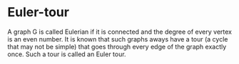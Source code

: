 # Euler-tour
A graph G is called Eulerian if it is connected and the degree of every vertex is an even number.  It is known that such graphs aways have a tour (a cycle that may not be simple) that goes through every edge of the graph exactly once.  Such a tour is called an Euler tour. 
